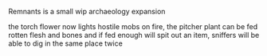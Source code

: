 Remnants is a small wip archaeology expansion


the torch flower now lights hostile mobs on fire,
the pitcher plant can be fed rotten flesh and bones and if fed enough will spit out an item,
sniffers will be able to dig in the same place twice
